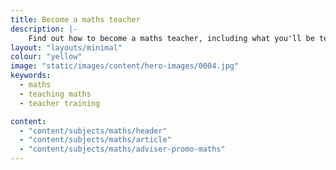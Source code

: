 ```yaml
---
title: Become a maths teacher
description: |-
    Find out how to become a maths teacher, including what you'll be teaching and what funding is available to help you train.
layout: "layouts/minimal"
colour: "yellow"
image: "static/images/content/hero-images/0004.jpg"
keywords:
  - maths
  - teaching maths
  - teacher training

content:
  - "content/subjects/maths/header"
  - "content/subjects/maths/article"
  - "content/subjects/maths/adviser-promo-maths"
---
```

